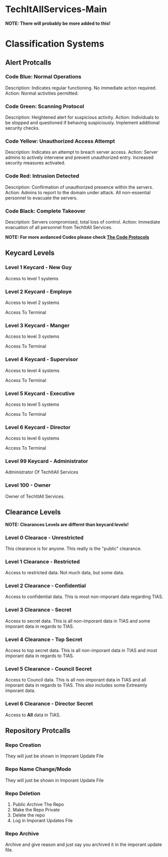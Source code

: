 # TechItAllServices-Main

**NOTE: There will probably be more added to this!**

# Classification Systems

## Alert Protcalls
### Code Blue: Normal Operations

Description: Indicates regular functioning. No immediate action required. Action: Normal activities permitted.

### Code Green: Scanning Protocol

Description: Heightened alert for suspicious activity. Action: Individuals to be stopped and questioned if behaving suspiciously. Implement additional security checks.

### Code Yellow: Unauthorized Access Attempt

Description: Indicates an attempt to breach server access. Action: Server admins to actively intervene and prevent unauthorized entry. Increased security measures activated.

### Code Red: Intrusion Detected

Description: Confirmation of unauthorized presence within the servers. Action: Admins to report to the domain under attack. All non-essential personnel to evacuate the servers.

### Code Black: Complete Takeover

Description: Servers compromised, total loss of control. Action: Immediate evacuation of all personnel from TechItAll Services.


**NOTE: For more avdanced Codes please check [The Code Protocols](https://github.com/TechItAllServices/TechItAllServices-Main/blob/main/protocols/code_protocols.md)**


## Keycard Levels
### Level 1 Keycard - New Guy

Access to level 1 systems

### Level 2 Keycard - Employe

Access to level 2 systems

Access To Terminal

### Level 3 Keycard - Manger

Access to level 3 systems

Access To Terminal

### Level 4 Keycard - Supervisor

Access to level 4 systems

Access To Terminal

### Level 5 Keycard - Executive

Access to level 5 systems

Access To Terminal

### Level 6 Keycard - Director

Access to level 6 systems

Access To Terminal

### Level 99 Keycard - Administrator

Administrator Of TechItAll Services

### Level 100 - Owner

Owner of TechItAll Services.


## Clearance Levels
**NOTE: Clearances Levels are differnt than keycard levels!**

### Level 0 Clearace - Unrestricted
This clearance is for anyone. This really is the "public" clearance.

### Level 1 Clearance - Restricted
Access to restricted data. Not much data, but some data.

### Level 2 Clearance - Confidential
Access to confidential data. This is most non-imporant data regarding TIAS.

### Level 3 Clearance - Secret
Access to secret data. This is all non-imporant data in TIAS and some imporant data in regards to TIAS.

### Level 4 Clearance - Top Secret
Access to top secret data. This is all non-imporant data in TIAS and most imporant data in regards to TIAS.

### Level 5 Clearance - Council Secret
Access to Council data. This is all non-imporant data in TIAS and all imporant data in regards to TIAS. This also includes some Extreamly imporant data.

### Level 6 Clearance - Director Secret
Access to **All** data in TIAS.

## Repository Protcalls

### Repo Creation

They will just be shown in Imporant Update File

### Repo Name Change/Mode

They will just be shown in Imporant Update File

### Repo Deletion
1. Public Archive The Repo
2. Make the Repo Private
3. Delete the repo
4. Log in Imporant Updates File

### Repo Archive
Archive and give reason and just say you archived it in the imporant update file.
